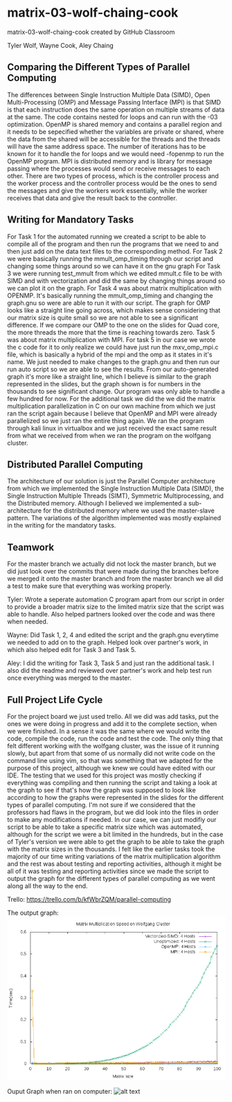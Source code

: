 # matrix-03-wolf-chaing-cook
matrix-03-wolf-chaing-cook created by GitHub Classroom

Tyler Wolf, Wayne Cook, Aley Chaing

Comparing the Different Types of Parallel Computing
---
The differences between Single Instruction Multiple Data (SIMD), Open Multi-Processing (OMP) and Message Passing Interface (MPI) is 
that SIMD is that each instruction does the same operation on multiple streams of data at the same. The code contains nested for 
loops and can run with the -03 optimization. OpenMP is shared memory and contains a parallel region and it needs to be sepecified 
whether the variables are private or shared, where the data from the shared will be accessible for the threads and the threads will 
have the same address space. The number of iterations has to be known for it to handle the for loops and we would need -fopenmp to 
run the OpenMP program. MPI is distributed memory and is library for message passing where the processes would send or receive 
messages to each other. There are two types of process, which is the controller process and the worker process and the controller 
process would be the ones to send the messages and give the workers work essentially, while the worker receives that data and give 
the result back to the controller.

Writing for Mandatory Tasks
---
For Task 1 for the automated running we created a script to be able to compile all of the program and then run the programs that we need to and then just add on the data text files to the corresponding method.
For Task 2 we were basically running the mmult_omp_timing through our script and changing some things around so we can have it on the gnu graph
For Task 3  we were running test_mmult from which we edited mmult.c file to be with SIMD and with vectorization and did the same by changing things around so we can plot it on the graph.
For Task 4 was about matrix multiplication with OPENMP. It's basically running the mmult_omp_timing and changing the graph.gnu so were are able to run it with our script. The graph for OMP looks like a straight line going across, which makes sense considering that our matrix size is quite small so we are not able to see a significant difference. If we compare our OMP to the one on the slides for Quad core, the more threads the more that the time is reaching towards zero.
Task 5 was about matrix multiplication with MPI. For task 5 in our case we wrote the c code for it to only realize we could have just run the mxv_omp_mpi.c file, which is basically a hybrid of the mpi and the omp as it states in it's name. We just needed to make changes to the graph.gnu and then run our run auto script so we are able to see the results. From our auto-generated graph it's more like a straight line, which I believe is similar to the graph represented in the slides, but the graph shown is for numbers in the thousands to see significant change. Our program was only able to handle a few hundred for now.
For the additional task we did the we did the matrix multiplication parallelization in C on our own machine from which we just ran the script again because I believe that OpenMP and MPI were already parallelized so we just ran the entire thing again. We ran the program through kali linux in virtualbox and we just received the exact same result from what we received from when we ran the program on the wolfgang cluster.

Distributed Parallel Computing
---
The architecture of our solution is just the Parallel Computer architecture from which we implemented the Single Instruction Multiple Data (SIMD), the Single Instruction Multiple Threads (SIMT), Symmetric Multiprocessing, and the Distributed memory. Although I believed we implemented a sub-architecture for the distributed memory where we used the master-slave pattern.
The variations of the algorithm implemented was mostly explained in the writing for the mandatory tasks.

Teamwork
---
For the master branch we actually did not lock the master branch, but we did just look over the commits that were made during the branches before we merged it onto the master branch and from the master branch we all did a test to make sure that everything was working properly.

Tyler:
Wrote a seperate automation C program apart from our script in order to provide a broader matrix size to the limited matrix size that the script was able to handle. Also helped partners looked over the code and was there when needed.

Wayne:
Did Task 1, 2, 4 and edited the script and the graph.gnu everytime we needed to add on to the graph. Helped look over partner's work, in which also helped edit for Task 3 and Task 5.

Aley: 
I did the writing for Task 3, Task 5 and just ran the additional task. I also did the readme and reviewed over partner's work and help test run once everything was merged to the master.

Full Project Life Cycle
---
For the project board we just used trello. All we did was add tasks, put the ones we were doing in progress and add it to the complete section, when we were finished. 
In a sense it was the same where we would write the code, compile the code, run the code and test the code. The only thing that felt different working with the wolfgang cluster, was the issue of it running slowly, but apart from that some of us  normally did not write code on the command line using vim, so that was something that we adapted for the purpose of this project, although we knew we could have edited with our IDE.
The testing that we used for this project was mostly checking if everything was compiling and then running the script and taking a look at the graph to see if that's how the graph was supposed to look like according to how the graphs were represented in the slides for the different types of parallel computing. I'm not sure if we considered that the professors had flaws in the program, but we did look into the files in order to make any modifications if needed.
In our case, we can just modifiy our script to be able to take a specific matrix size which was automated, although for the script we were a bit limited in the hundreds, but in the case of Tyler's version we were able to get the graph to be able to take the graph with the matrix sizes in the thousands.
I felt like the earlier tasks took the majority of our time writing variations of the matrix multiplication algorithm and the rest was about testing and reporting activities, although it might be all of it was testing and reporting activities since we made the script to output the graph for the different types of parallel computing as we went along all the way to the end.


Trello: https://trello.com/b/kfWbrZQM/parallel-computing

The output graph:
![alt text](https://github.com/3296Fall2020/matrix-03-wolf-chaing-cook/blob/master/out.png?raw=true)

Ouput Graph when ran on computer:
![alt text](https://github.com/3296Fall2020/matrix-03-wolf-chaing-cook/blob/master/outFromComp.png?raw=true)


